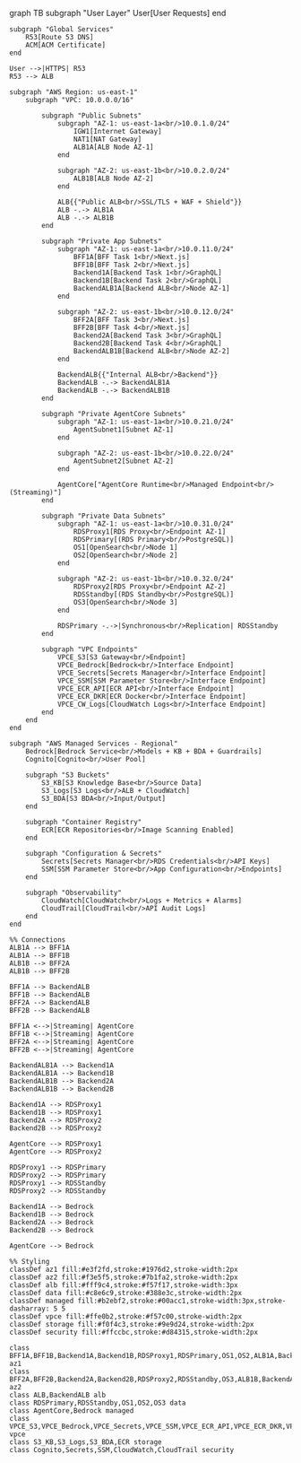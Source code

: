 graph TB
    subgraph "User Layer"
        User[User Requests]
    end

    subgraph "Global Services"
        R53[Route 53 DNS]
        ACM[ACM Certificate]
    end

    User -->|HTTPS| R53
    R53 --> ALB
    
    subgraph "AWS Region: us-east-1"
        subgraph "VPC: 10.0.0.0/16"
            
            subgraph "Public Subnets"
                subgraph "AZ-1: us-east-1a<br/>10.0.1.0/24"
                    IGW1[Internet Gateway]
                    NAT1[NAT Gateway]
                    ALB1A[ALB Node AZ-1]
                end
                
                subgraph "AZ-2: us-east-1b<br/>10.0.2.0/24"
                    ALB1B[ALB Node AZ-2]
                end
                
                ALB{{"Public ALB<br/>SSL/TLS + WAF + Shield"}}
                ALB -.-> ALB1A
                ALB -.-> ALB1B
            end
            
            subgraph "Private App Subnets"
                subgraph "AZ-1: us-east-1a<br/>10.0.11.0/24"
                    BFF1A[BFF Task 1<br/>Next.js]
                    BFF1B[BFF Task 2<br/>Next.js]
                    Backend1A[Backend Task 1<br/>GraphQL]
                    Backend1B[Backend Task 2<br/>GraphQL]
                    BackendALB1A[Backend ALB<br/>Node AZ-1]
                end
                
                subgraph "AZ-2: us-east-1b<br/>10.0.12.0/24"
                    BFF2A[BFF Task 3<br/>Next.js]
                    BFF2B[BFF Task 4<br/>Next.js]
                    Backend2A[Backend Task 3<br/>GraphQL]
                    Backend2B[Backend Task 4<br/>GraphQL]
                    BackendALB1B[Backend ALB<br/>Node AZ-2]
                end
                
                BackendALB{{"Internal ALB<br/>Backend"}}
                BackendALB -.-> BackendALB1A
                BackendALB -.-> BackendALB1B
            end
            
            subgraph "Private AgentCore Subnets"
                subgraph "AZ-1: us-east-1a<br/>10.0.21.0/24"
                    AgentSubnet1[Subnet AZ-1]
                end
                
                subgraph "AZ-2: us-east-1b<br/>10.0.22.0/24"
                    AgentSubnet2[Subnet AZ-2]
                end
                
                AgentCore["AgentCore Runtime<br/>Managed Endpoint<br/>(Streaming)"]
            end
            
            subgraph "Private Data Subnets"
                subgraph "AZ-1: us-east-1a<br/>10.0.31.0/24"
                    RDSProxy1[RDS Proxy<br/>Endpoint AZ-1]
                    RDSPrimary[(RDS Primary<br/>PostgreSQL)]
                    OS1[OpenSearch<br/>Node 1]
                    OS2[OpenSearch<br/>Node 2]
                end
                
                subgraph "AZ-2: us-east-1b<br/>10.0.32.0/24"
                    RDSProxy2[RDS Proxy<br/>Endpoint AZ-2]
                    RDSStandby[(RDS Standby<br/>PostgreSQL)]
                    OS3[OpenSearch<br/>Node 3]
                end
                
                RDSPrimary -.->|Synchronous<br/>Replication| RDSStandby
            end
            
            subgraph "VPC Endpoints"
                VPCE_S3[S3 Gateway<br/>Endpoint]
                VPCE_Bedrock[Bedrock<br/>Interface Endpoint]
                VPCE_Secrets[Secrets Manager<br/>Interface Endpoint]
                VPCE_SSM[SSM Parameter Store<br/>Interface Endpoint]
                VPCE_ECR_API[ECR API<br/>Interface Endpoint]
                VPCE_ECR_DKR[ECR Docker<br/>Interface Endpoint]
                VPCE_CW_Logs[CloudWatch Logs<br/>Interface Endpoint]
            end
        end
    end
    
    subgraph "AWS Managed Services - Regional"
        Bedrock[Bedrock Service<br/>Models + KB + BDA + Guardrails]
        Cognito[Cognito<br/>User Pool]
        
        subgraph "S3 Buckets"
            S3_KB[S3 Knowledge Base<br/>Source Data]
            S3_Logs[S3 Logs<br/>ALB + CloudWatch]
            S3_BDA[S3 BDA<br/>Input/Output]
        end
        
        subgraph "Container Registry"
            ECR[ECR Repositories<br/>Image Scanning Enabled]
        end
        
        subgraph "Configuration & Secrets"
            Secrets[Secrets Manager<br/>RDS Credentials<br/>API Keys]
            SSM[SSM Parameter Store<br/>App Configuration<br/>Endpoints]
        end
        
        subgraph "Observability"
            CloudWatch[CloudWatch<br/>Logs + Metrics + Alarms]
            CloudTrail[CloudTrail<br/>API Audit Logs]
        end
    end
    
    %% Connections
    ALB1A --> BFF1A
    ALB1A --> BFF1B
    ALB1B --> BFF2A
    ALB1B --> BFF2B
    
    BFF1A --> BackendALB
    BFF1B --> BackendALB
    BFF2A --> BackendALB
    BFF2B --> BackendALB
    
    BFF1A <-->|Streaming| AgentCore
    BFF1B <-->|Streaming| AgentCore
    BFF2A <-->|Streaming| AgentCore
    BFF2B <-->|Streaming| AgentCore
    
    BackendALB1A --> Backend1A
    BackendALB1A --> Backend1B
    BackendALB1B --> Backend2A
    BackendALB1B --> Backend2B
    
    Backend1A --> RDSProxy1
    Backend1B --> RDSProxy1
    Backend2A --> RDSProxy2
    Backend2B --> RDSProxy2
    
    AgentCore --> RDSProxy1
    AgentCore --> RDSProxy2
    
    RDSProxy1 --> RDSPrimary
    RDSProxy2 --> RDSPrimary
    RDSProxy1 --> RDSStandby
    RDSProxy2 --> RDSStandby
    
    Backend1A --> Bedrock
    Backend1B --> Bedrock
    Backend2A --> Bedrock
    Backend2B --> Bedrock
    
    AgentCore --> Bedrock
    
    %% Styling
    classDef az1 fill:#e3f2fd,stroke:#1976d2,stroke-width:2px
    classDef az2 fill:#f3e5f5,stroke:#7b1fa2,stroke-width:2px
    classDef alb fill:#fff9c4,stroke:#f57f17,stroke-width:3px
    classDef data fill:#c8e6c9,stroke:#388e3c,stroke-width:2px
    classDef managed fill:#b2ebf2,stroke:#00acc1,stroke-width:3px,stroke-dasharray: 5 5
    classDef vpce fill:#ffe0b2,stroke:#f57c00,stroke-width:2px
    classDef storage fill:#f0f4c3,stroke:#9e9d24,stroke-width:2px
    classDef security fill:#ffccbc,stroke:#d84315,stroke-width:2px
    
    class BFF1A,BFF1B,Backend1A,Backend1B,RDSProxy1,RDSPrimary,OS1,OS2,ALB1A,BackendALB1A,NAT1,IGW1,AgentSubnet1 az1
    class BFF2A,BFF2B,Backend2A,Backend2B,RDSProxy2,RDSStandby,OS3,ALB1B,BackendALB1B,AgentSubnet2 az2
    class ALB,BackendALB alb
    class RDSPrimary,RDSStandby,OS1,OS2,OS3 data
    class AgentCore,Bedrock managed
    class VPCE_S3,VPCE_Bedrock,VPCE_Secrets,VPCE_SSM,VPCE_ECR_API,VPCE_ECR_DKR,VPCE_CW_Logs vpce
    class S3_KB,S3_Logs,S3_BDA,ECR storage
    class Cognito,Secrets,SSM,CloudWatch,CloudTrail security
